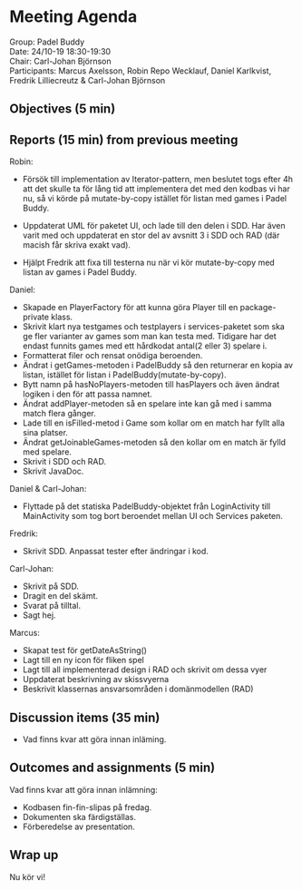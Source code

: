 # Meeting Agenda
Group: Padel Buddy  
Date: 24/10-19 18:30-19:30  
Chair: Carl-Johan Björnson  
Participants: Marcus Axelsson, Robin Repo Wecklauf, Daniel Karlkvist, Fredrik Lilliecreutz & Carl-Johan Björnson

## Objectives (5 min)


## Reports (15 min) from previous meeting

Robin: 
- Försök till implementation av Iterator-pattern, men beslutet togs efter 4h att det skulle ta för lång tid att implementera det med den kodbas vi har nu, så vi körde på mutate-by-copy istället för listan med games i Padel Buddy.

- Uppdaterat UML för paketet UI, och lade till den delen i SDD. Har även varit med och uppdaterat en stor del av avsnitt 3 i SDD och RAD (där macish får skriva exakt vad).

- Hjälpt Fredrik att fixa till testerna nu när vi kör mutate-by-copy med listan av games i Padel Buddy.

Daniel: 
- Skapade en PlayerFactory för att kunna göra Player till en package-private klass.
- Skrivit klart nya testgames och testplayers i services-paketet som ska ge fler varianter av games som man kan testa med. Tidigare har det endast funnits games med ett hårdkodat antal(2 eller 3) spelare i.
- Formatterat filer och rensat onödiga beroenden.
- Ändrat i getGames-metoden i PadelBuddy så den returnerar en kopia av listan, istället för listan i PadelBuddy(mutate-by-copy).
- Bytt namn på hasNoPlayers-metoden till hasPlayers och även ändrat logiken i den för att passa namnet.
- Ändrat addPlayer-metoden så en spelare inte kan gå med i samma match flera gånger.
- Lade till en isFilled-metod i Game som kollar om en match har fyllt alla sina platser.
- Ändrat getJoinableGames-metoden så den kollar om en match är fylld med spelare.
- Skrivit i SDD och RAD.
- Skrivit JavaDoc.

Daniel & Carl-Johan:
- Flyttade på det statiska PadelBuddy-objektet från LoginActivity till MainActivity som tog bort beroendet mellan UI och Services paketen.

Fredrik: 
- Skrivit SDD. Anpassat tester efter ändringar i kod. 

Carl-Johan: 
- Skrivit på SDD.
- Dragit en del skämt.
- Svarat på tilltal.
- Sagt hej.

Marcus:
- Skapat test för getDateAsString()
- Lagt till en ny icon för fliken spel
- Lagt till all implementerad design i RAD och skrivit om dessa vyer
- Uppdaterat beskrivning av skissvyerna
- Beskrivit klassernas ansvarsområden i domänmodellen (RAD)

 
## Discussion items (35 min)
- Vad finns kvar att göra innan inläming. 

## Outcomes and assignments (5 min)
Vad finns kvar att göra innan inlämning:
- Kodbasen fin-fin-slipas på fredag.
- Dokumenten ska färdigställas.
- Förberedelse av presentation.

## Wrap up
Nu kör vi!

